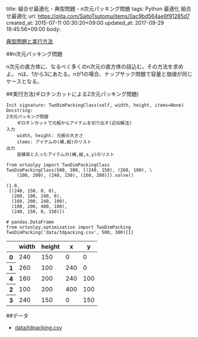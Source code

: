 title: 組合せ最適化 - 典型問題 - n次元パッキング問題
tags: Python 最適化 組合せ最適化
url: https://qiita.com/SaitoTsutomu/items/0ac9bd564ae9f91285d7
created_at: 2015-07-11 00:30:20+09:00
updated_at: 2017-09-29 19:45:56+09:00
body:

[典型問題と実行方法](0f6c1a4415d196e64314)

##n次元パッキング問題

n次元の直方体に、なるべく多くのn次元の直方体の詰込む。その方法を求めよ。
nは、1から3にあたる。nが1の場合、ナップサック問題で容量と価値が同じケースとなる。


##実行方法(ギロチンカットによる2次元パッキング問題)

```text:usage
Init signature: TwoDimPackingClass(self, width, height, items=None)
Docstring:
2次元パッキング問題
    ギロチンカットで元板からアイテムを切り出す(近似解法)
入力
    width, height: 元板の大きさ
    items: アイテムの(横,縦)のリスト
出力
    容積率と入ったアイテムの(横,縦,x,y)のリスト
```

```python:python
from ortoolpy import TwoDimPackingClass
TwoDimPackingClass(500, 300, [(240, 150), (260, 100), \
    (100, 200), (240, 150), (160, 200)]).solve()
```

```text:結果
(1.0,
 [(240, 150, 0, 0),
  (260, 100, 240, 0),
  (160, 200, 240, 100),
  (100, 200, 400, 100),
  (240, 150, 0, 150)])
```

```python:python
# pandas.DataFrame
from ortoolpy.optimization import TwoDimPacking
TwoDimPacking('data/tdpacking.csv', 500, 300)[1]
```

<table>
  <thead>
    <tr>
      <th></th>
      <th>width</th>
      <th>height</th>
      <th>x</th>
      <th>y</th>
    </tr>
  </thead>
  <tbody>
    <tr>
      <th>0</th>
      <td>240</td>
      <td>150</td>
      <td>0</td>
      <td>0</td>
    </tr>
    <tr>
      <th>1</th>
      <td>260</td>
      <td>100</td>
      <td>240</td>
      <td>0</td>
    </tr>
    <tr>
      <th>4</th>
      <td>160</td>
      <td>200</td>
      <td>240</td>
      <td>100</td>
    </tr>
    <tr>
      <th>2</th>
      <td>100</td>
      <td>200</td>
      <td>400</td>
      <td>100</td>
    </tr>
    <tr>
      <th>3</th>
      <td>240</td>
      <td>150</td>
      <td>0</td>
      <td>150</td>
    </tr>
  </tbody>
</table>

##データ
- [data/tdpacking.csv](https://www.dropbox.com/s/y9tq0drwruyl8eo/tdpacking.csv)

